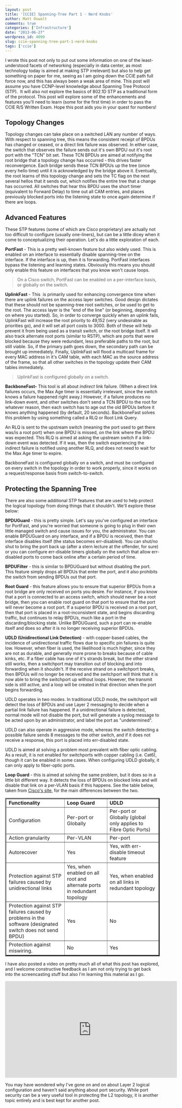 ```yaml
---
layout: post
title: '[CCIE] Spanning-Tree Part 1 - Nerd Knobs'
author: Matt Oswalt
comments: true
categories: ['Infrastructure']
date: "2013-06-27"
wordpress_id: 4099
slug: ccie-spanning-tree-part-1-nerd-knobs
tags: ['ccie']
---
```



I wrote this post not only to put out some information on one of the least-understood facets of networking (especially in data center, as most technology today is aimed at making STP irrelevant) but also to help get something on paper for me, seeing as I am going down the CCIE path full force now, and this has always been a weak area of mine. This post will assume you have CCNP-level knowledge about Spanning Tree Protocol (STP).  It will also not explore the basics of 802.1D STP as a traditional form of the protocol. This post will explore some of the enhancements and features you'll need to learn (some for the first time) in order to pass the CCIE R/S Written Exam. Hope this post aids you in your quest for numbers!

## Topology Changes

Topology changes can take place on a switched LAN any number of ways. With respect to spanning tree, this means the consistent receipt of BPDUs has changed or ceased, or a direct link failure was observed. In either case, the switch that observes the failure sends out it's own BPDU out it's root port with the "TCN" bit set. These TCN BPDUs are aimed at notifying the root bridge that a topology change has occurred - this drives faster reconvergence. Each bridge sends these TCN BPDUs up the tree (once every hello time) until it is acknowledged by the bridge above it. Eventually, the root learns of this topology change and sets the TC flag on the next several hellos that it sends out, which notifies the entire tree that a change has occurred. All switches that hear this BPDU uses the short timer (equivalent to Forward Delay) to time out all CAM entries, and places previously blocked ports into the listening state to once again determine if there are loops.

## Advanced Features

These STP features (some of which are Cisco proprietary) are actually not too difficult to configure (usually one-liners), but can be a little dicey when it come to conceptualizing their operation. Let's do a little exploration of each.

**PortFast** - This is a pretty well-known feature but also widely used. This is enabled on an interface to essentially disable spanning-tree on the interface. If the interface is up, then it is forwarding. PortFast interfaces bypass the listening and learning states. Obviously this means you should only enable this feature on interfaces that you know won't cause loops.

> On a Cisco switch, PortFast can be enabled on a per-interface basis, or globally on the switch.

**UplinkFast** - This  is primarily used for enhancing convergence time when there are uplink failures on the access layer switches. Good design dictates that these should not be spanning-tree root switches, or be used to get to the root. The access layer is the "end of the line" (or beginning, depending on where you started). So, in order to converge quickly when an uplink fails, UplinkFast will increase the root priority to 49,152 (very undesirable as priorities go), and it will set all port costs to 3000. Both of these will help prevent it from being used as a transit switch, or the root bridge itself. It will also track alternate root ports (similar to RSTP), which are ports that were blocked because they were redundant, less preferable paths to the root, but still viable. So, if the primary path goes down, the secondary path can be brought up immediately. Finally, UplinkFast will flood a multicast frame for every MAC address in it's CAM table, with each MAC as the source address of the frame, so that all other switches in the topology update their CAM tables immediately.

> UplinkFast is configured globally on a switch.

**BackboneFast-** This tool is all about _indirect_ link failure. (When a direct link failures occurs, the Max Age timer is essentially irrelevant, since the switch knows a failure happened right away.) However, if a failure produces no link-down event, and other switches don't send a TCN BPDU to the root for whatever reason, then each switch has to age out the old BPDUs before it knows anything happened (by default, 20 seconds). BackboneFast solves this problem by using something called a RLQ or Root Link Query.

An RLQ is sent to the upstream switch (meaning the port used to get there was/is a root port) when one BPDU is missed, on the link where the BPDU was expected. This RLQ is aimed at asking the upstream switch if a link-down event was detected. If it was, then the switch experiencing the indirect failure is notified using another RLQ, and does not need to wait for the Max Age timer to expire.

BackboneFast is configured globally on a switch, and must be configured on every switch in the topology in order to work properly, since it works on a request/response basis from switch-to-switch.

## Protecting the Spanning Tree

There are also some additional STP features that are used to help protect the logical topology from doing things that it shouldn't. We'll explore these below:

**BPDUGuard** - this is pretty simple. Let's say you've configured an interface for PortFast, and you're worried that someone is going to plug in their own little managed switch and cause issues for you, the administrator. You can enable BPDUGuard on any interface, and if a BPDU is received, then that interface disables itself (the status becomes err-disabled). You can shut/no shut to bring the port back up (after a stern lecture at the offender, for sure) or you can configure err-disable timers globally on the switch that allow err-disabled ports to come back online after a certain period of time.

**BPDUFilter** - this is similar to BPDUGuard but without disabling the port. This feature simply drops all BPDUs that enter the port, and it also prohibits the switch from sending BPDUs out that port.

**Root Guard** - this feature allows you to ensure that superior BPDUs from a root bridge are only received on ports you desire. For instance, if you know that a port is connected to an access switch, which should never be a root bridge, then you can enable root guard on that port to ensure that the port will never become a root port. If a superior BPDU is received on a root port, then that port is placed in a root-inconsistent state, and begins discarding traffic, but continues to relay BPDUs, much like a port in the discarding/blocking state. Unlike BPDUGuard, such a port can re-enable itself and does so after it is no longer receiving superior BPDUs.

**UDLD (Unidirectional Link Detection)** - with copper-based cables, the incidence of unidirectional traffic flows due to specific pin failures is quite low. However, when fiber is used, the likelihood is much higher, since they are not as durable, and generally more prone to breaks because of cable kinks, etc. If a fiber cable has one of it's strands break, but the other strand still works, then a switchport may transition out of blocking and into forwarding when it shouldn't. If the receive strand on a switchport breaks, then BPDUs will no longer be received and the switchport will think that it is now able to bring the switchport up without loops. However, the transmit side is still active, and a loop will be created in that direction when the port begins forwarding.

UDLD operates in two modes. In traditional UDLD mode, the switchport will detect the loss of BPDUs and use Layer 2 messaging to decide when a partial link failure has happened. If a unidirectional failure is detected, normal mode will not disable the port, but will generate a syslog message to be acted upon by an administrator, and label the port as "undetermined".

UDLD can also operate in aggressive mode, whereas the switch detecting a possible failure sends 8 messages to the other switch, and if it does not receive a response, this port is placed into err-disabled state.

UDLD is aimed at solving a problem most prevalent with fiber optic cabling. As a result, it is not enabled for switchports with copper cabling (i.e. Cat6), though it can be enabled in some cases. When configuring UDLD globally, it can only apply to fiber-optic ports.

**Loop Guard** - this is aimed at solving the same problem, but it does so in a little bit different way. It detects the loss of BPDUs on blocked links and will disable that link on a per-VLAN basis if this happens. See the table below, taken from [Cisco's site](http://www.cisco.com/en/US/tech/tk389/tk621/technologies_tech_note09186a0080094640.shtml), for the main differences between the two.

<table cellpadding="3" width="100%" cellspacing="1" border="3" bgcolor="#F0F0F0" >
<tbody >
<tr >
<td height="" colspan="1" rowspan="1" width="" bgcolor="#FFFFFF" style="font-weight:bold">Functionality</td>
<td height="" colspan="1" rowspan="1" width="" bgcolor="#FFFFFF" style="font-weight:bold">Loop Guard</td>
<td height="" colspan="1" rowspan="1" width="" bgcolor="#FFFFFF" style="font-weight:bold">UDLD</td>
</tr>
<tr >

<td height="" colspan="1" rowspan="1" width="" bgcolor="#FFFFFF" >Configuration
</td>

<td height="" colspan="1" rowspan="1" width="" bgcolor="#FFFFFF" >Per-port or Globally
</td>

<td height="" colspan="1" rowspan="1" width="" bgcolor="#FFFFFF" >Per-port or Globally (global only applies to Fibre Optic Ports)
</td>
</tr>
<tr >

<td height="" colspan="1" rowspan="1" width="" bgcolor="#FFFFFF" >Action granularity
</td>

<td height="" colspan="1" rowspan="1" width="" bgcolor="#FFFFFF" >Per-VLAN
</td>

<td height="" colspan="1" rowspan="1" width="" bgcolor="#FFFFFF" >Per-port
</td>
</tr>
<tr >

<td height="" colspan="1" rowspan="1" width="" bgcolor="#FFFFFF" >Autorecover
</td>

<td height="" colspan="1" rowspan="1" width="" bgcolor="#FFFFFF" >Yes
</td>

<td height="" colspan="1" rowspan="1" width="" bgcolor="#FFFFFF" >Yes, with err-disable timeout feature
</td>
</tr>
<tr >

<td height="" colspan="1" rowspan="1" width="" bgcolor="#FFFFFF" >Protection against STP failures caused by unidirectional links
</td>

<td height="" colspan="1" rowspan="1" width="" bgcolor="#FFFFFF" >Yes, when enabled on all root and alternate ports in redundant topology
</td>

<td height="" colspan="1" rowspan="1" width="" bgcolor="#FFFFFF" >Yes, when enabled on all links in redundant topology
</td>
</tr>
<tr >

<td height="" colspan="1" rowspan="1" width="" bgcolor="#FFFFFF" >Protection against STP failures caused by problems in the software (designated switch does not send BPDU)
</td>

<td height="" colspan="1" rowspan="1" width="" bgcolor="#FFFFFF" >Yes
</td>

<td height="" colspan="1" rowspan="1" width="" bgcolor="#FFFFFF" >No
</td>
</tr>
<tr >

<td height="" colspan="1" rowspan="1" width="" bgcolor="#FFFFFF" >Protection against miswiring.
</td>

<td height="" colspan="1" rowspan="1" width="" bgcolor="#FFFFFF" >No
</td>

<td height="" colspan="1" rowspan="1" width="" bgcolor="#FFFFFF" >Yes
</td>
</tr>
</tbody>
</table>


I have also posted a video on pretty much all of what this post has explored, and I welcome constructive feedback as I am not only trying to get back into the screencasting stuff but also I'm learning this material as I go.

<div style="text-align: center"><iframe width="560" height="315" src="http://www.youtube.com/embed/ctUCkXm_k88" frameborder="0" allowfullscreen></iframe></div>

You may have wondered why I've gone on and on about Layer 2 logical configuration and haven't said anything about port security. While port security can be a very useful tool in protecting the L2 topology, it is another topic entirely and is best kept for another post.
